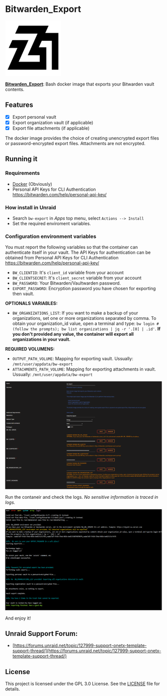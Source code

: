 # Bitwarden_Export

<img src="https://raw.githubusercontent.com/dani-garcia/vaultwarden/main/resources/vaultwarden-icon.svg" width="180">

**[Bitwarden_Export](https://github.com/0neTX/Bitwarden_Export)**: Bash docker image that exports your Bitwarden vault contents.

## Features

- [x] Export personal vault
- [x] Export organization vault (if applicable)
- [x] Export file attachments (if applicable)

The docker image provides the choice of creating unencrypted export files or password-encrypted export files. Attachments are not encrypted.

## Running it

### Requirements

- [Docker](https://docker.com) (Obviously)
- Personal API Keys for CLI Authentication <a href="https://bitwarden.com/help/personal-api-key/" target="_blank">https://bitwarden.com/help/personal-api-key/</a>

### How install in Unraid

* Search `bw-export` in *Apps* top menu, select `Actions --> Install`
* Set the required enviroment variables.

### Configuration environment variables

You must report the following variables so that the container can authenticate itself in your vault. The API Keys for authentication can be obtained from Personal API Keys for CLI Authentication <a href="https://bitwarden.com/help/personal-api-key/" target="_blank">https://bitwarden.com/help/personal-api-key/</a>

- `BW_CLIENTID`:  It's `client_id` variable from your account
- `BW_CLIENTSECRET`:  It's `client_secret` variable from your account
- `BW_PASSWORD`:  Your Bitwarden/Vaultwarden password.
- `EXPORT_PASSWORD`:  Encryption password you have chosen for exporting then vault.

**OPTIONALS VARIABLES:**

- `BW_ORGANIZATIONS_LIST`: If you want to make a backup of your organizations, set one or more organizations separated by comma. To obtain your organization_id value, open a terminal and type: `bw login #(follow the prompts); bw list organizations | jq -r '.[0] | .id'`. **If you don't provided any value, the container will export all organizations in your vault.**

**REQUIRED VOLUMENS:**

- `OUTPUT_PATH_VOLUME`: Mapping for exporting vault. Ussually: `/mnt/user/appdata/bw-export`
- `ATTACHMENTS_PATH_VOLUME`: Mapping for exporting attachments in vault. Ussually: `/mnt/user/appdata/bw-export`

![container config](container_config.png)

Run the contaneir and check the logs. *No sensitive information is traced in logs.*

![container logs](container_log.png)

And enjoy it!

## Unraid Support Forum:
- [https://forums.unraid.net/topic/127999-support-onetx-template-support-thread/](https://forums.unraid.net/topic/127999-support-onetx-template-support-thread/)

## License

This project is licensed under the GPL 3.0 License. See the [LICENSE](..\LICENSE)
file for details.
